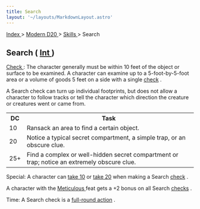 ```yaml
---
title: Search
layout: '~/layouts/MarkdownLayout.astro'
---
```


[ Index ](/) > [ Modern D20 ](/modern.d20.srd) > [ Skills ](/modern.d20.srd/skills) > Search

##  Search ( [ Int ](/modern.d20.srd/basics/ability.scores) )

[ Check ](/modern.d20.srd/skills/skill.basics) : The character
generally must be within 10 feet of the object or surface to be examined. A
character can examine up to a 5-foot-by-5-foot area or a volume of goods 5
feet on a side with a single [ check](/modern.d20.srd/skills/skill.basics) .

A Search check can turn up individual footprints, but does not allow a
character to follow tracks or tell the character which direction the creature
or creatures went or came from.


<table> <tr> <th> DC </th> <th> Task </th> </tr> <tr> <td> 10 </td> <td> Ransack an area to find a certain object. </td> </tr> <tr class="shaded"> <td> 20 </td> <td> Notice a typical secret compartment, a simple trap, or an obscure clue. </td> </tr> <tr> <td> 25+ </td> <td> Find a complex or well-hidden secret compartment or trap; notice an extremely obscure clue. </td> </tr> </table>



Special: A character can [ take 10](/modern.d20.srd/skills/skill.basics) or [ take 20](/modern.d20.srd/skills/skill.basics) when making a Search [ check](/modern.d20.srd/skills/skill.basics) .

A character with the [ Meticulous ](/modern.d20.srd/feats/meticulous) feat
gets a +2 bonus on all Search [ checks](/modern.d20.srd/skills/skill.basics) .

Time: A Search check is a [ full-round action](/modern.d20.srd/combat/full.round.actions) .

